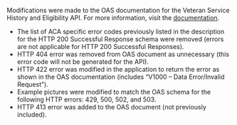 Modifications were made to the OAS documentation for the Veteran Service History and Eligibility API. For more information, visit the [documentation](https://developer.va.gov/explore/api/veteran-service-history-and-eligibility/docs?version=current). 
*	The list of ACA specific error codes previously listed in the description for the HTTP 200 Successful Response schema were removed (errors are not applicable for HTTP 200 Successful Responses).
*	HTTP 404 error was removed from OAS document as unnecessary (this error code will not be generated for the API). 
* HTTP 422 error was modified in the application to return the error as shown in the OAS documentation (includes “V1000 – Data Error/Invalid Request”). 
* Example pictures were modified to match the OAS schema for the following HTTP errors:  429, 500, 502, and 503.  
* HTTP 413 error was added to the OAS document (not previously included). 
